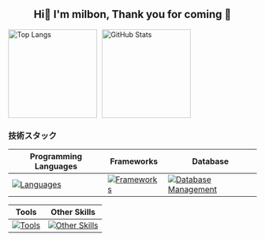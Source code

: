 <h2 align="center">
  <strong>Hi👋 I'm milbon, Thank you for coming 🚀</strong>
</h2>

<div align="left" style="display: flex; align-items: flex-start;">
  <img
    src="https://github-readme-stats.vercel.app/api/top-langs?username=milbon-milbon&show_icons=true&locale=en&layout=compact"
    alt="Top Langs"
    style="margin-right: 10px; height: 180px;"
  />
  <img
    src="https://github-readme-stats.vercel.app/api?username=milbon-milbon&show_icons=true&locale=en"
    alt="GitHub Stats"
    style="height: 180px;"
  />
</div>

### 技術スタック
**Programming Languages** | **Frameworks** | **Database**
--- | --- | ---
[![Languages](https://skillicons.dev/icons?i=js,ts,html,css,py)](https://skillicons.dev) | [![Frameworks](https://skillicons.dev/icons?i=react,nextjs,express,flask,fastapi)](https://skillicons.dev) | [![Database Management](https://skillicons.dev/icons?i=mysql,postgres)](https://skillicons.dev)

**Tools** | **Other Skills**
--- | ---
[![Tools](https://skillicons.dev/icons?i=mui,axios,eslint,docker,github,prettier,tailwindcss,multer)](https://skillicons.dev) | [![Other Skills](https://skillicons.dev/icons?i=aws,git)](https://skillicons.dev)






<!--![GitHub Streak](https://github-readme-streak-stats.herokuapp.com/?user=milbon-milbon)-->


<!--
**milbon-milbon/milbon-milbon** is a ✨ _special_ ✨ repository because its `README.md` (this file) appears on your GitHub profile.

Here are some ideas to get you started:

- 🔭 I’m currently working on ...
- 🌱 I’m currently learning ...
- 👯 I’m looking to collaborate on ...
- 🤔 I’m looking for help with ...
- 💬 Ask me about ...
- 📫 How to reach me: ...
- 😄 Pronouns: ...
- ⚡ Fun fact: ...
-->
